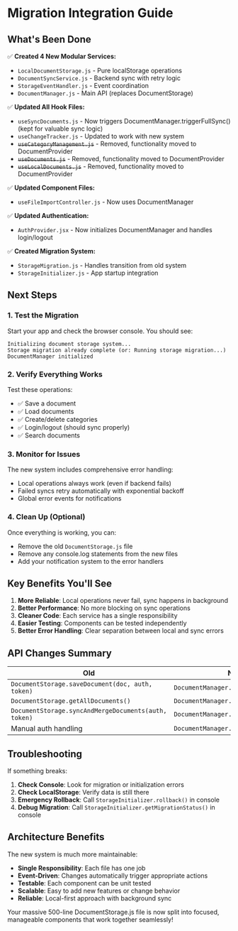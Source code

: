 # Migration Integration Guide

## What's Been Done

✅ **Created 4 New Modular Services:**
- `LocalDocumentStorage.js` - Pure localStorage operations
- `DocumentSyncService.js` - Backend sync with retry logic
- `StorageEventHandler.js` - Event coordination
- `DocumentManager.js` - Main API (replaces DocumentStorage)

✅ **Updated All Hook Files:**
- `useSyncDocuments.js` - Now triggers DocumentManager.triggerFullSync() (kept for valuable sync logic)
- `useChangeTracker.js` - Updated to work with new system
- ~~`useCategoryManagement.js`~~ - Removed, functionality moved to DocumentProvider
- ~~`useDocuments.js`~~ - Removed, functionality moved to DocumentProvider
- ~~`useLocalDocuments.js`~~ - Removed, functionality moved to DocumentProvider

✅ **Updated Component Files:**
- `useFileImportController.js` - Now uses DocumentManager

✅ **Updated Authentication:**
- `AuthProvider.jsx` - Now initializes DocumentManager and handles login/logout

✅ **Created Migration System:**
- `StorageMigration.js` - Handles transition from old system
- `StorageInitializer.js` - App startup integration

## Next Steps

### 1. Test the Migration

Start your app and check the browser console. You should see:
```
Initializing document storage system...
Storage migration already complete (or: Running storage migration...)
DocumentManager initialized
```

### 2. Verify Everything Works

Test these operations:
- ✅ Save a document
- ✅ Load documents
- ✅ Create/delete categories
- ✅ Login/logout (should sync properly)
- ✅ Search documents

### 3. Monitor for Issues

The new system includes comprehensive error handling:
- Local operations always work (even if backend fails)
- Failed syncs retry automatically with exponential backoff
- Global error events for notifications

### 4. Clean Up (Optional)

Once everything is working, you can:
- Remove the old `DocumentStorage.js` file
- Remove any console.log statements from the new files
- Add your notification system to the error handlers

## Key Benefits You'll See

1. **More Reliable**: Local operations never fail, sync happens in background
2. **Better Performance**: No more blocking on sync operations
3. **Cleaner Code**: Each service has a single responsibility
4. **Easier Testing**: Components can be tested independently
5. **Better Error Handling**: Clear separation between local and sync errors

## API Changes Summary

| Old | New |
|-----|-----|
| `DocumentStorage.saveDocument(doc, auth, token)` | `DocumentManager.saveDocument(doc)` |
| `DocumentStorage.getAllDocuments()` | `DocumentManager.getAllDocuments()` |
| `DocumentStorage.syncAndMergeDocuments(auth, token)` | `DocumentManager.triggerFullSync()` |
| Manual auth handling | `DocumentManager.handleLogin(token)` |

## Troubleshooting

If something breaks:

1. **Check Console**: Look for migration or initialization errors
2. **Check LocalStorage**: Verify data is still there
3. **Emergency Rollback**: Call `StorageInitializer.rollback()` in console
4. **Debug Migration**: Call `StorageInitializer.getMigrationStatus()` in console

## Architecture Benefits

The new system is much more maintainable:

- **Single Responsibility**: Each file has one job
- **Event-Driven**: Changes automatically trigger appropriate actions
- **Testable**: Each component can be unit tested
- **Scalable**: Easy to add new features or change behavior
- **Reliable**: Local-first approach with background sync

Your massive 500-line DocumentStorage.js file is now split into focused, manageable components that work together seamlessly!
